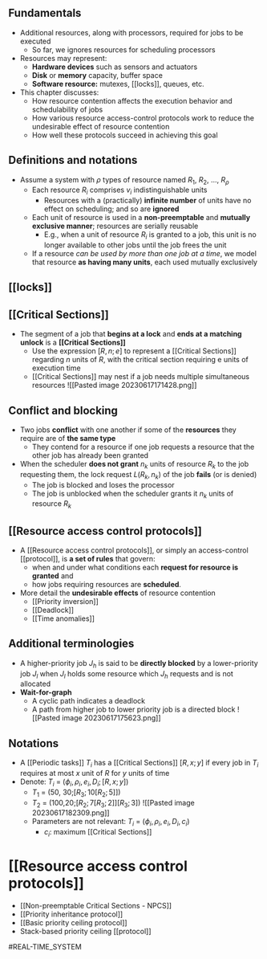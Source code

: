 ## Fundamentals 
- Additional resources, along with processors, required for jobs to be executed
    - So far, we ignores resources for scheduling processors
- Resources may represent:
    - **Hardware devices** such as sensors and actuators
    - **Disk** or **memory** capacity, buffer space
    - **Software resource:** mutexes, [[locks]], queues, etc.
- This chapter discusses:
    - How resource contention affects the execution behavior and schedulability of jobs
    - How various resource access-control protocols work to reduce the undesirable effect of resource contention
    - How well these protocols succeed in achieving this goal
## Definitions and notations
- Assume a system with $\rho$ types of resource named $R_{1}$, $R_{2}$, ..., $R_{\rho}$ 
    - Each resource $R_{i}$ comprises $v_{i}$ indistinguishable units
        - Resources with a (practically) **infinite number** of units have no effect on scheduling; and so are **ignored**
    - Each unit of resource is used in a **non-preemptable** and **mutually exclusive manner**; resources are serially reusable
        - E.g., when a unit of resource $R_{i}$ is granted to a job, this unit is no longer available to other jobs until the job frees the unit
    - If a resource *can be used by more than one job at a time*, we model that resource **as having many units**, each used mutually exclusively

## [[locks]]
## [[Critical Sections]] 
- The segment of a job that **begins at a lock** and **ends at a matching unlock** is a **[[Critical Sections]]** 
    - Use the expression $[R, n;e]$ to represent a [[Critical Sections]]  regarding $n$ units of $R$, with the critical section requiring e units of execution time
    - [[Critical Sections]] may nest if a job needs multiple simultaneous resources
    ![[Pasted image 20230617171428.png]]
## Conflict and blocking
- Two jobs **conflict** with one another if some of the **resources** they require are of **the same type**
    - They contend for a resource if one job requests a resource that the other job has already been granted
- When the scheduler **does not grant** $n_{k}$ units of resource $R_{k}$ to the job requesting them, the lock request $L(R_{k}, n_{k})$ of the job **fails** (or is denied)
    - The job is blocked and loses the processor
    - The job is unblocked when the scheduler grants it $n_{k}$ units of resource $R_{k}$
## [[Resource access control protocols]]
- A [[Resource access control protocols]], or simply an access-control [[protocol]], is **a set of rules** that govern:
    - when and under what conditions each **request for resource is granted** and
    - how jobs requiring resources are **scheduled**.
- More detail the **undesirable effects** of resource contention
    - [[Priority inversion]]
    - [[Deadlock]]
    - [[Time anomalies]]
## Additional terminologies
- A higher-priority job $J_{h}$ is said to be **directly blocked** by a lower-priority job $J_{l}$ when $J_{l}$ holds some resource which $J_{h}$ requests and is not allocated
- **Wait-for-graph**
    - A cyclic path indicates a deadlock
    - A path from higher job to lower priority  job is a directed block
    ![[Pasted image 20230617175623.png]]
## Notations
- A [[Periodic tasks]] $T_{i}$ has a [[Critical Sections]] $[R, x;y]$ if every job in $T_{i}$ requires at most $x$ unit of $R$ for $y$ units of time
- Denote: $T_{i}$ = $(\phi_{i}, \rho_{i}, e_{i}, D_{i};[R, x;y])$
    - $T_{1}$ = (50, 30;$[R_{3};10[R_{2};5]]$)
    - $T_{2}$ = (100,20;$[R_{2};7[R_{3};2]][R_{3};3]$)
    ![[Pasted image 20230617182309.png]]
    - Parameters are not relevant: $T_{i}$ =  $(\phi_{i}, \rho_{i}, e_{i}, D_{i}, c_{i})$
        - $c_{i}$: maximum [[Critical Sections]] 

# [[Resource access control protocols]] 
- [[Non-preemptable Critical Sections - NPCS]]
- [[Priority inheritance protocol]]
- [[Basic priority ceiling protocol]]
- Stack-based priority ceiling [[protocol]]


#REAL-TIME_SYSTEM 